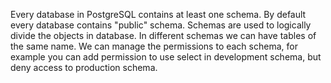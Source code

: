 Every database in PostgreSQL contains at least one schema. By default every database contains "public" schema. Schemas are used to logically divide the objects in database. In different schemas we can have tables of the same name. We can manage the permissions to each schema, for example you can add permission to use select in development schema, but deny access to production schema.